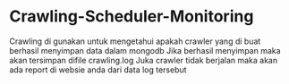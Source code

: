 # Crawling-Scheduler-Monitoring
Crawling di gunakan untuk mengetahui apakah crawler yang di buat berhasil menyimpan data dalam mongodb
Jika berhasil menyimpan maka akan tersimpan difile crawling.log
Juka crawler tidak berjalan maka akan ada report di websie anda dari data log tersebut
